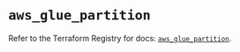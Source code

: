 # `aws_glue_partition`

Refer to the Terraform Registry for docs: [`aws_glue_partition`](https://registry.terraform.io/providers/hashicorp/aws/4.54.0/docs/resources/glue_partition).
